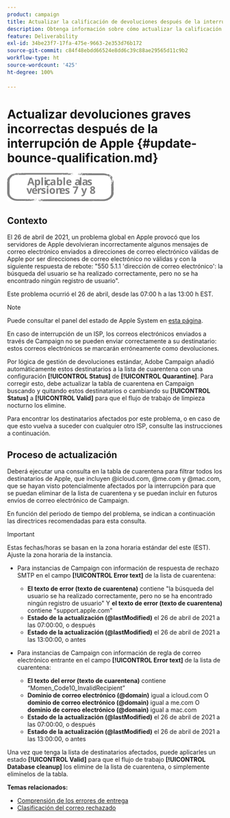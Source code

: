 ```yaml
---
product: campaign
title: Actualizar la calificación de devoluciones después de la interrupción de Apple 2021
description: Obtenga información sobre cómo actualizar la calificación de devoluciones después la interrupción de Apple 2021
feature: Deliverability
exl-id: 34be23f7-17fa-475e-9663-2e353d76b172
source-git-commit: c84f48ebdd66524e8dd6c39c88ae29565d11c9b2
workflow-type: ht
source-wordcount: '425'
ht-degree: 100%

---
```


# Actualizar devoluciones graves incorrectas después de la interrupción de Apple {#update-bounce-qualification.md}

![](../../assets/common.svg)

## Contexto

El 26 de abril de 2021, un problema global en Apple provocó que los servidores de Apple devolvieran incorrectamente algunos mensajes de correo electrónico enviados a direcciones de correo electrónico válidas de Apple por ser direcciones de correo electrónico no válidas y con la siguiente respuesta de rebote: &quot;550 5.1.1 &#39;dirección de correo electrónico&#39;: la búsqueda del usuario se ha realizado correctamente, pero no se ha encontrado ningún registro de usuario&quot;.

Este problema ocurrió el 26 de abril, desde las 07:00 h a las 13:00 h EST.

>[!NOTE]
>
>Puede consultar el panel del estado de Apple System en [esta página](https://www.apple.com/es/support/systemstatus/).

En caso de interrupción de un ISP, los correos electrónicos enviados a través de Campaign no se pueden enviar correctamente a su destinatario: estos correos electrónicos se marcarán erróneamente como devoluciones.

Por lógica de gestión de devoluciones estándar, Adobe Campaign añadió automáticamente estos destinatarios a la lista de cuarentena con una configuración **[!UICONTROL Status]** de **[!UICONTROL Quarantine]**. Para corregir esto, debe actualizar la tabla de cuarentena en Campaign buscando y quitando estos destinatarios o cambiando su **[!UICONTROL Status]** a **[!UICONTROL Valid]** para que el flujo de trabajo de limpieza nocturno los elimine.

Para encontrar los destinatarios afectados por este problema, o en caso de que esto vuelva a suceder con cualquier otro ISP, consulte las instrucciones a continuación.

## Proceso de actualización

Deberá ejecutar una consulta en la tabla de cuarentena para filtrar todos los destinatarios de Apple, que incluyen @icloud.com, @me.com y @mac.com, que se hayan visto potencialmente afectados por la interrupción para que se puedan eliminar de la lista de cuarentena y se puedan incluir en futuros envíos de correo electrónico de Campaign.

En función del periodo de tiempo del problema, se indican a continuación las directrices recomendadas para esta consulta.

>[!IMPORTANT]
>
>Estas fechas/horas se basan en la zona horaria estándar del este (EST). Ajuste la zona horaria de la instancia.

* Para instancias de Campaign con información de respuesta de rechazo SMTP en el campo **[!UICONTROL Error text]** de la lista de cuarentena:

   * **El texto de error (texto de cuarentena)** contiene &quot;la búsqueda del usuario se ha realizado correctamente, pero no se ha encontrado ningún registro de usuario&quot; Y **el texto de error (texto de cuarentena)** contiene &quot;support.apple.com&quot;
   * **Estado de la actualización (@lastModified)** el 26 de abril de 2021 a las 07:00:00, o después
   * **Estado de la actualización (@lastModified)** el 26 de abril de 2021 a las 13:00:00, o antes

* Para instancias de Campaign con información de regla de correo electrónico entrante en el campo **[!UICONTROL Error text]** de la lista de cuarentena:

   * **El texto del error (texto de cuarentena)** contiene “Momen_Code10_InvalidRecipient”
   * **Dominio de correo electrónico (@domain)** igual a icloud.com O **dominio de correo electrónico (@domain)** igual a me.com O **dominio de correo electrónico (@domain)** igual a mac.com
   * **Estado de la actualización (@lastModified)** el 26 de abril de 2021 a las 07:00:00, o después
   * **Estado de la actualización (@lastModified)** el 26 de abril de 2021 a las 13:00:00, o antes

Una vez que tenga la lista de destinatarios afectados, puede aplicarles un estado **[!UICONTROL Valid]** para que el flujo de trabajo **[!UICONTROL Database cleanup]** los elimine de la lista de cuarentena, o simplemente elimínelos de la tabla.

**Temas relacionados:**
* [Comprensión de los errores de entrega](understanding-delivery-failures.md)
* [Clasificación del correo rechazado](understanding-delivery-failures.md#bounce-mail-qualification)
